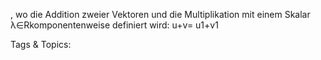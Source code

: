 ,
wo die Addition zweier Vektoren und die Multiplikation mit einem Skalar λ∈Rkomponentenweise
definiert wird:
u+v= 
u1+v1

   Tags & Topics:
   